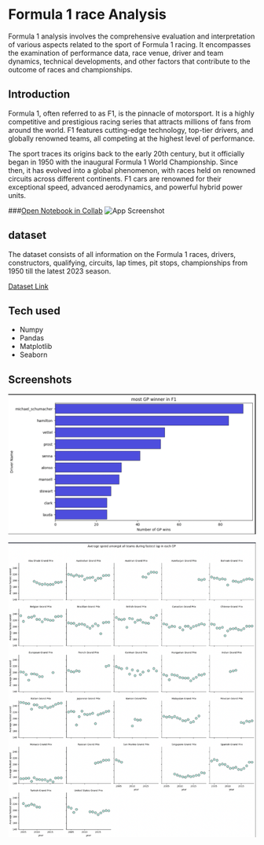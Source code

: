 
# Formula 1 race Analysis

Formula 1 analysis involves the comprehensive evaluation and interpretation of various aspects related to the sport of Formula 1 racing. It encompasses the examination of performance data, race venue, driver and team dynamics, technical developments, and other factors that contribute to the outcome of races and championships.




## Introduction
Formula 1, often referred to as F1, is the pinnacle of motorsport. It is a highly competitive and prestigious racing series that attracts millions of fans from around the world. F1 features cutting-edge technology, top-tier drivers, and globally renowned teams, all competing at the highest level of performance.

The sport traces its origins back to the early 20th century, but it officially began in 1950 with the inaugural Formula 1 World Championship. Since then, it has evolved into a global phenomenon, with races held on renowned circuits across different continents. F1 cars are renowned for their exceptional speed, advanced aerodynamics, and powerful hybrid power units.

###[Open Notebook in Collab](https://colab.research.google.com/drive/1lyR3GVKkuD0-Go7eDa-R04oO_8a6A-KE?usp=sharing)
![App Screenshot](https://r4.wallpaperflare.com/wallpaper/422/882/465/ineos-iwc-lewis-hamilton-mercedes-amg-petronas-formula-1-hd-wallpaper-21cf3bc48a75fd63d7fa5cca7e1ca608.jpg)

## dataset
The dataset consists of all information on the Formula 1 races, drivers, constructors, qualifying, circuits, lap times, pit stops, championships from 1950 till the latest 2023 season.

[Dataset Link](https://www.kaggle.com/datasets/rohanrao/formula-1-world-championship-1950-2020?select=constructor_results.csv)
## Tech used

* Numpy
* Pandas
* Matplotlib
* Seaborn

## Screenshots
![App Screenshot](https://github.com/jayesh-masade/Formula-1-Analysis/blob/main/imgs/Screenshot%202023-06-29%20at%208.14.56%20PM.png?raw=true)


![App Screenshot](https://github.com/jayesh-masade/Formula-1-Analysis/blob/main/imgs/Screenshot%202023-06-29%20at%208.15.07%20PM.png?raw=true)
